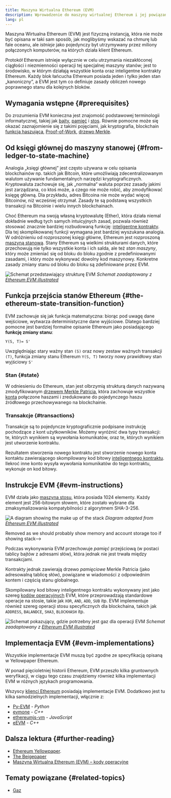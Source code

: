 ```yaml
---
title: Maszyna Wirtualna Ethereum (EVM)
description: Wprowadzenie do maszyny wirtualnej Ethereum i jej powiązania ze stanem, transakcjami i inteligentnymi kontraktami.
lang: pl
---
```


Maszyna Wirtualna Ethereum (EVM) jest fizyczną instancją, która nie może być opisana w taki sam sposób, jak moglibyśmy wskazać na chmurę lub fale oceanu, ale _istnieje_ jako pojedynczy byt utrzymywany przez miliony połączonych komputerów, na których działa klient Ethereum.

Protokół Ethereum istnieje wyłącznie w celu utrzymania niezakłóconej ciągłości i niezmienności operacji tej specjalnej maszyny stanów; jest to środowisko, w którym działają wszystkie konta oraz inteligentne kontrakty Ethereum. Każdy blok łańcucha Ethereum posiada jeden i tylko jeden stan „kanoniczny”, a EVM jest tym co definiuje zasady obliczeń nowego poprawnego stanu dla kolejnych bloków.

## Wymagania wstępne {#prerequisites}

Do zrozumienia EVM konieczna jest znajomość podstawowej terminologii informatycznej, takiej jak [bajty](https://wikipedia.org/wiki/Byte), [pamięć](https://wikipedia.org/wiki/Computer_memory) i [stos](<https://wikipedia.org/wiki/Stack_(abstract_data_type)>). Równie pomocne może się okazać zaznajomienie się z takimi pojęciami, jak kryptografia, blockchain [funkcja haszująca](https://pl.wikipedia.org/wiki/Funkcja_skr%C3%B3tu), [Proof-of-Work](https://www.gpwinfostrefa.pl/czym-jest-proof-of-work/), [drzewo Merkle](https://pl.wikipedia.org/wiki/Drzewo_hash).

## Od księgi głównej do maszyny stanowej {#from-ledger-to-state-machine}

Analogia „księgi głównej” jest często używana w celu opisania blockchainów np. takich jak Bitcoin, które umożliwiają zdecentralizowanym walutom używanie fundamentalnych narzędzi kryptograficznych. Kryptowaluta zachowuje się, jak „normalna“ waluta poprzez zasady jakimi jest zarządzana, co ktoś może, a czego nie może robić, aby zmodyfikować księgę główną. Dla przykładu, adres Bitcoina nie może wydać więcej Bitcoinów, niż wcześniej otrzymał. Zasady te są podstawą wszystkich transakcji na Bitcoinie i wielu innych blockchainach.

Choć Ethereum ma swoją własną kryptowalutę (Ether), która działa niemal dokładnie według tych samych intuicyjnych zasad, pozwala również stosować znacznie bardziej rozbudowaną funkcję: [inteligentne kontrakty](/developers/docs/smart-contracts/). Dla tej skomplikowanej funkcji wymagana jest bardziej wyszukana analogia. W odróżnieniu od rozproszonej księgi główne, Ethereum jest rozproszoną [maszyną stanową](https://pl.wikipedia.org/wiki/Automat_sko%C5%84czony). Stany Ethereum są wielkimi strukturami danych, które przechowują nie tylko wszystkie konta i ich salda, ale też _stan maszyny_, który może zmieniać się od bloku do bloku zgodnie z predefiniowanymi zasadami, i który może wykonywać dowolny kod maszynowy. Konkretne zasady zmiany stanu od bloku do bloku są zdefiniowane przez EVM.

![Schemat przedstawiający strukturę EVM](./evm.png) _Schemat zaadaptowany z [Ethereum EVM illustrated](https://takenobu-hs.github.io/downloads/ethereum_evm_illustrated.pdf)_

## Funkcja przejścia stanów Ethereum {#the-ethereum-state-transition-function}

EVM zachowuje się jak funkcja matematyczna: biorąc pod uwagę dane wejściowe, wytwarza deterministyczne dane wyjściowe. Dlatego bardziej pomocne jest bardziej formalne opisanie Ethereum jako posiadającego **funkcję zmiany stanu**:

```
Y(S, T)= S'
```

Uwzględniając stary ważny stan `(S)` oraz nowy zestaw ważnych transakcji `(T)`, funkcja zmiany stanu Ethereum `Y(S, T)` tworzy nowy prawidłowy stan wyjściowy `S'`

### Stan {#state}

W odniesieniu do Ethereum, stan jest olbrzymią strukturą danych nazywaną zmodyfikowanym [drzewem Merkle Patricia](https://eth.wiki/en/fundamentals/patricia-tree), która zachowuje wszystkie [konta](/developers/docs/accounts/) połączone haszami i zredukowane do pojedynczego haszu źródłowego przechowywanego na blockchainie.

### Transakcje {#transactions}

Transakcje są to pojedyncze kryptograficznie podpisane instrukcję pochodzące z kont użytkowników. Możemy wyróżnić dwa typy transakcji: te, których wynikiem są wywołania komunikatów, oraz te, których wynikiem jest utworzenie kontraktu.

Rezultatem stworzenia nowego kontraktu jest stworzenie nowego konta kontaktu zawierającego skompilowany kod bitowy [inteligentnego kontraktu](/developers/docs/smart-contracts/anatomy/). Ilekroć inne konto wysyła wywołania komunikatów do tego kontraktu, wykonuje on kod bitowy.

## Instrukcje EVM {#evm-instructions}

EVM działa jako [maszyna stosu](https://pl.wikipedia.org/wiki/Automat_sko%C5%84czony), która posiada 1024 elementy. Każdy element jest 256-bitowym słowem, które zostało wybrane dla zmaksymalizowania kompatybilności z algorytmem SHA-3-256.

![A diagram showing the make up of the stack](./evm-stack.png)
_Diagram adapted from [Ethereum EVM illustrated](https://takenobu-hs.github.io/downloads/ethereum_evm_illustrated.pdf)_

Removed as we should probably show memory and account storage too if showing stack-->

Podczas wykonywania EVM przechowuje _pamięć_ przejściową (w postaci tablicy bajtów z adresami słów), która jednak nie jest trwała między transakcjami.

Kontrakty jednak zawierają drzewo _pamięciowe_ Merkle Patricia (jako adresowalną tablicę słów), powiązane w wiadomości z odpowiednim kontem i częścią stanu globalnego.

Skompilowany kod bitowy inteligentnego kontraktu wykonywany jest jako szereg [kodów operacyjnych](https://www.ethervm.io/) EVM, które przeprowadzają standardowe operacje na stosie, takie jak `XOR`, `AND`, `ADD`, `SUB` itp. EVM implementuje również szereg operacji stosu specyficznych dla blockchaina, takich jak `ADDRESS`, `BALANDCE`, `SHA3`, `BLOCKHASH` itp.

![Schemat pokazujący, gdzie potrzebny jest gaz dla operacji EVM](../gas/gas.png) _Schemat zaadaptowany z [Ethereum EVM illustrated](https://takenobu-hs.github.io/downloads/ethereum_evm_illustrated.pdf)_

## Implementacja EVM {#evm-implementations}

Wszystkie implementacje EVM muszą być zgodne ze specyfikacją opisaną w Yellowpaper Ethereum.

W ponad pięcioletniej historii Ethereum, EVM przeszło kilka gruntownych weryfikacji, w ciągu tego czasu znajdziemy również kilka implementacji EVM w różnych językach programowania.

Wszyscy [klienci Ethereum](/developers/docs/nodes-and-clients/#execution-clients) posiadają implementacje EVM. Dodatkowo jest tu kilka samodzielnych implementacji, włącznie z:

- [Py-EVM](https://github.com/ethereum/py-evm) - _Python_
- [evmone](https://github.com/ethereum/evmone) - _C++_
- [ethereumjs-vm](https://github.com/ethereumjs/ethereumjs-vm) - _JavaScript_
- [eEVM](https://github.com/microsoft/eevm) - _C++_

## Dalsza lektura {#further-reading}

- [Ethereum Yellowpaper](https://ethereum.github.io/yellowpaper/paper.pdf).
- [The Beigepaper](https://github.com/chronaeon/beigepaper)
- [Maszyna Wirtualna Ethereum (EVM) – kody operacyjne](https://www.ethervm.io/)

## Tematy powiązane {#related-topics}

- [Gaz](/developers/docs/gas/)
